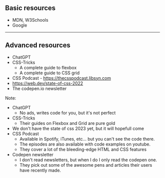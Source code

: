 ## Basic resources
- MDN, W3Schools
- Google

---

## Advanced resources
- ChatGPT
- CSS-Tricks
  - A complete guide to flexbox
  - A complete guide to CSS grid
- CSS Podcast - https://thecsspodcast.libsyn.com
- https://web.dev/state-of-css-2022
- The codepen.io newsletter

Note:
- ChatGPT
  - No ads, writes code for you, but it's not perfect
- CSS-Tricks
  - Their guides on Flexbox and Grid are pure gold
- We don't have the state of css 2023 yet, but it will hopefull come
- CSS Podcast
  - Available in Spotify, iTunes, etc... but you can't see the code there.
  - The episodes are also available with code examples on youtube.
  - They cover a lot of the bleeding-edge HTML and CSS features
- Codepen newsletter
  - I don't read newsletters, but when I do I only read the codepen one.
  - They pick out some of the awesome pens and articles their users have recently made.